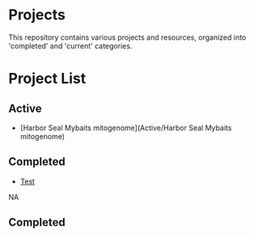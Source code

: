 # Projects

This repository contains various projects and resources, organized into 'completed' and 'current' categories.

# Project List
## Active
- [Harbor Seal Mybaits mitogenome](Active/Harbor Seal Mybaits mitogenome)

## Completed
- [Test](Completed/Test)

NA
## Completed

